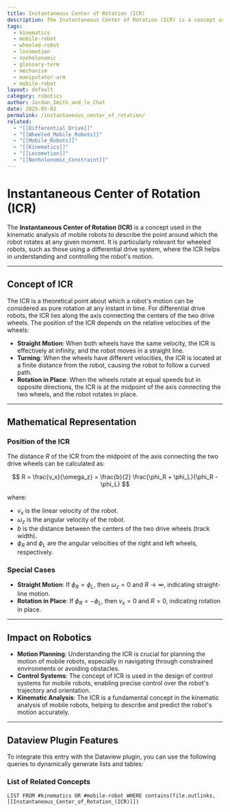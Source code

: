 ```yaml
---
title: Instantaneous Center of Rotation (ICR)
description: The Instantaneous Center of Rotation (ICR) is a concept used in the kinematic analysis of mobile robots to describe the point around which the robot rotates at any given moment.
tags:
  - kinematics
  - mobile-robot
  - wheeled-robot
  - locomotion
  - nonholonomic
  - glossary-term
  - mechanism
  - manipulator-arm
  - mobile-robot
layout: default
category: robotics
author: Jordan_Smith_and_le_Chat
date: 2025-05-02
permalink: /instantaneous_center_of_rotation/
related:
  - "[[Differential_Drive]]"
  - "[[Wheeled_Mobile_Robots]]"
  - "[[Mobile_Robots]]"
  - "[[Kinematics]]"
  - "[[Locomotion]]"
  - "[[Nonholonomic_Constraint]]"
---
```


# Instantaneous Center of Rotation (ICR)

The **Instantaneous Center of Rotation (ICR)** is a concept used in the kinematic analysis of mobile robots to describe the point around which the robot rotates at any given moment. It is particularly relevant for wheeled robots, such as those using a differential drive system, where the ICR helps in understanding and controlling the robot's motion.

---

## Concept of ICR

The ICR is a theoretical point about which a robot's motion can be considered as pure rotation at any instant in time. For differential drive robots, the ICR lies along the axis connecting the centers of the two drive wheels. The position of the ICR depends on the relative velocities of the wheels:

* **Straight Motion**: When both wheels have the same velocity, the ICR is effectively at infinity, and the robot moves in a straight line.
* **Turning**: When the wheels have different velocities, the ICR is located at a finite distance from the robot, causing the robot to follow a curved path.
* **Rotation in Place**: When the wheels rotate at equal speeds but in opposite directions, the ICR is at the midpoint of the axis connecting the two wheels, and the robot rotates in place.

---

## Mathematical Representation

### Position of the ICR

The distance $R$ of the ICR from the midpoint of the axis connecting the two drive wheels can be calculated as:

$$
R = \frac{v_x}{\omega_z} = \frac{b}{2} \frac{\phi_R + \phi_L}{\phi_R - \phi_L}
$$

where:
- $v_x$ is the linear velocity of the robot.
- $\omega_z$ is the angular velocity of the robot.
- $b$ is the distance between the centers of the two drive wheels (track width).
- $\phi_R$ and $\phi_L$ are the angular velocities of the right and left wheels, respectively.

### Special Cases

- **Straight Motion**: If $\phi_R = \phi_L$, then $\omega_z = 0$ and $R \to \infty$, indicating straight-line motion.
- **Rotation in Place**: If $\phi_R = -\phi_L$, then $v_x = 0$ and $R = 0$, indicating rotation in place.

---

## Impact on Robotics

- **Motion Planning**: Understanding the ICR is crucial for planning the motion of mobile robots, especially in navigating through constrained environments or avoiding obstacles.
- **Control Systems**: The concept of ICR is used in the design of control systems for mobile robots, enabling precise control over the robot's trajectory and orientation.
- **Kinematic Analysis**: The ICR is a fundamental concept in the kinematic analysis of mobile robots, helping to describe and predict the robot's motion accurately.

---

## Dataview Plugin Features

To integrate this entry with the Dataview plugin, you can use the following queries to dynamically generate lists and tables:

### List of Related Concepts

```dataview
LIST FROM #kinematics OR #mobile-robot WHERE contains(file.outlinks, [[Instantaneous_Center_of_Rotation_(ICR)]])
